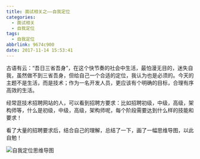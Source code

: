 ```yaml
---
title: 面试相关之——自我定位
categories:
  - 面试相关
  - 自我定位
tags:
  - 自我定位
abbrlink: 9674c900
date: 2017-11-14 15:53:41
---
```


古语有云：“吾日三省吾身”，在这个快节奏的社会中生活，最怕漫无目的，迷失自我，虽然做不到三省吾身，但给自己一个合适的定位，我认为也是必须的。今天的主题不是生活，而是技术；作为一名开发人员，更应该有个明确的目标，合理有序高效的生活。

经常逛技术招聘网站的人，可以看到招聘方要求：比如招聘初级，中级，高级，架构师等，什么是初级，中级，高级，架构师呢，每个阶段需要达到什么样的技能和要求！
<!--more-->
看了大量的招聘要求后，结合自己的理解，总结了一下，画了一幅思维导图，以此自勉！

![自我定位思维导图][1]



[1]: https://cdn.staticaly.com/gh/PGzxc/CDN/master/blog-image/carrear-self-positioning.png